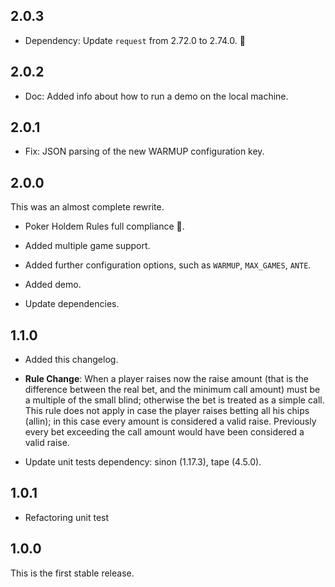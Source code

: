 2.0.3
---

* Dependency: Update `request` from 2.72.0 to 2.74.0. :rocket:

2.0.2
---

* Doc: Added info about how to run a demo on the local machine.

2.0.1
---

* Fix: JSON parsing of the new WARMUP configuration key.

2.0.0
---

This was an almost complete rewrite.

* Poker Holdem Rules full compliance :tada:.

* Added multiple game support.

* Added further configuration options, such as `WARMUP`, `MAX_GAMES`, `ANTE`.

* Added demo.

* Update dependencies.

1.1.0
---

* Added this changelog.

* **Rule Change**:
When a player raises now the raise amount (that is the difference between the real bet, and the minimum call amount) must be a multiple of the small blind; otherwise the bet is treated as a simple call. This rule does not apply in case the player raises betting all his chips (allin); in this case every amount is considered a valid raise.
Previously every bet exceeding the call amount would have been considered a valid raise.

* Update unit tests dependency: sinon (1.17.3), tape (4.5.0).

1.0.1
---

* Refactoring unit test

1.0.0
---

This is the first stable release.
